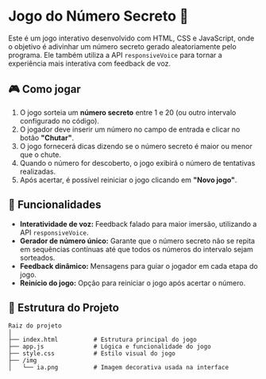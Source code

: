 # Jogo do Número Secreto 🎲

Este é um jogo interativo desenvolvido com HTML, CSS e JavaScript, onde o objetivo é adivinhar um número secreto gerado aleatoriamente pelo programa. Ele também utiliza a API `responsiveVoice` para tornar a experiência mais interativa com feedback de voz.

## 🎮 Como jogar

1. O jogo sorteia um **número secreto** entre 1 e 20 (ou outro intervalo configurado no código).
2. O jogador deve inserir um número no campo de entrada e clicar no botão **"Chutar"**.
3. O jogo fornecerá dicas dizendo se o número secreto é maior ou menor que o chute.
4. Quando o número for descoberto, o jogo exibirá o número de tentativas realizadas.
5. Após acertar, é possível reiniciar o jogo clicando em **"Novo jogo"**.

## 🚀 Funcionalidades

- **Interatividade de voz:** Feedback falado para maior imersão, utilizando a API `responsiveVoice`.
- **Gerador de número único:** Garante que o número secreto não se repita em sequências contínuas até que todos os números do intervalo sejam sorteados.
- **Feedback dinâmico:** Mensagens para guiar o jogador em cada etapa do jogo.
- **Reinício do jogo:** Opção para reiniciar o jogo após acertar o número.

## 📂 Estrutura do Projeto

```plaintext
Raiz do projeto
│
├── index.html          # Estrutura principal do jogo
├── app.js              # Lógica e funcionalidade do jogo
├── style.css           # Estilo visual do jogo
├── /img
│   └── ia.png          # Imagem decorativa usada na interface

